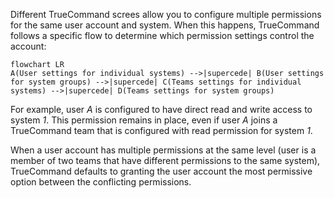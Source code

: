&NewLine;
Different TrueCommand screes allow you to configure multiple permissions for the same user account and system.
When this happens, TrueCommand follows a specific flow to determine which permission settings control the account:

```mermaid
flowchart LR
A(User settings for individual systems) -->|supercede| B(User settings for system groups) -->|supercede| C(Teams settings for individual systems) -->|supercede| D(Teams settings for system groups)
```

For example, user *A* is configured to have direct read and write access to system *1*.
This permission remains in place, even if user *A* joins a TrueCommand team that is configured with read permission for system *1*.

When a user account has multiple permissions at the same level (user is a member of two teams that have different permissions to the same system), TrueCommand defaults to granting the user account the most permissive option between the conflicting permissions.
